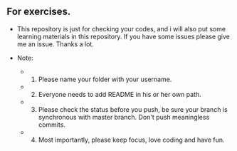 ## For exercises.
- This repository is just for checking your codes, and i will also put some
  learning materials in this repository. If you have some issues please
  give me an issue. Thanks a lot.

- Note: 
    - 1. Please name your folder with your username.
    - 2. Everyone needs to add README in his or her own path.
    - 3. Please check the status before you push, be sure your branch
         is synchronous with master branch. Don't push meaningless commits.
    - 4. Most importantly, please keep focus, love coding and have fun.
